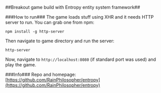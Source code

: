 ##Breakout game build with Entropy entity system framework##

###How to run###
The game loads stuff using XHR and it needs HTTP server to run. You can grab one from npm:
```
npm install -g http-server
```
Then navigate to game directory and run the server:
```
http-server
```
Now, navigate to `http://localhost:8080` (if standard port was used) and play the game.

###Info###
Repo and homepage: [https://github.com/RainPhilosopher/entropy](https://github.com/RainPhilosopher/entropy)
